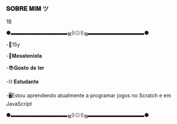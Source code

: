 ###  𝐒𝐎𝐁𝐑𝐄 𝐌𝐈𝐌 ツ
1B

●▬▬▬▬▬▬▬▬▬▬▬ஜ۩۞۩ஜ▬▬▬▬▬▬▬▬▬▬▬●

-​🦇​​15y 

-​🏓​𝐌𝐞𝐬𝐚𝐭𝐞𝐧𝐢𝐬𝐭𝐚 

-📚​𝐆𝐨𝐬𝐭𝐨 𝐝𝐞 𝐥𝐞𝐫 

-⛓️​ 𝐄𝐬𝐭𝐮𝐝𝐚𝐧𝐭𝐞

-🖥️​Estou aprendendo atualmente a programar jogos no Scratch e em JavaScript

●▬▬▬▬▬▬▬▬▬▬▬ஜ۩۞۩ஜ▬▬▬▬▬▬▬▬▬▬▬●
